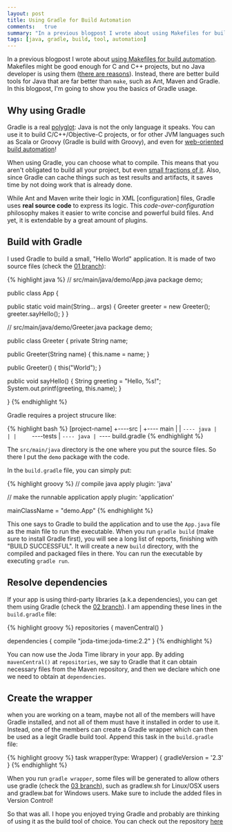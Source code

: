 ```yaml
---
layout: post
title: Using Gradle for Build Automation
comments:   true
summary: "In a previous blogpost I wrote about using Makefiles for build automation. Makefiles might be good enough for C and C++ projects, but no Java developer is using them. Instead, there are better build tools for Java that are far better than make, such as Ant, Maven and Gradle. In this blogpost, I'm going to show you the basics of Gradle usage."
tags: [java, gradle, build, tool, automation]
---
```


In a previous blogpost I wrote about [using Makefiles for build automation](http://aziflaj.github.io/using-makefiles-for-build-automation/). Makefiles might be good enough for C and C++ projects, but no Java developer is using them ([there are reasons](http://stackoverflow.com/questions/2209827/why-is-no-one-using-make-for-java)). Instead, there are better build tools for Java that are far better than `make`, such as Ant, Maven and Gradle. In this blogpost, I'm going to show you the basics of Gradle usage.

## Why using Gradle
Gradle is a real [polyglot](http://gradle.org/why/polyglot-builds/): Java is not the only language it speaks. You can use it to build C/C++/Objective-C projects, or for other JVM languages such as Scala or Groovy (Gradle is build with Groovy), and even for [web-oriented build automation](https://github.com/filipblondeel/gradle-gulp-plugin)!

When using Gradle, you can choose what to compile. This means that you aren't obligated to build all your project, but even [small fractions of it](https://docs.gradle.org/current/userguide/multi_project_builds.html#sec:execution_rules_for_multi_project_builds). Also, since Gradle can cache things such as test results and artifacts, it saves time by not doing work that is already done.

While Ant and Maven write their logic in XML [configuration] files, Gradle uses **real source code** to express its logic. This _code-over-configuration_ philosophy makes it easier to write concise and powerful build files. And yet, it is extendable by a great amount of plugins.

## Build with Gradle
I used Gradle to build a small, "Hello World" application. It is made of two source files (check the [01 branch](https://github.com/aziflaj/gradle-basics/tree/01)):

{% highlight java %}
// src/main/java/demo/App.java
package demo;

public class App {

  public static void main(String... args) {
    Greeter greeter = new Greeter();
    greeter.sayHello();
  }
}



// src/main/java/demo/Greeter.java
package demo;

public class Greeter {
  private String name;

  public Greeter(String name) {
    this.name = name;
  }

  public Greeter() {
    this("World");
  }

  public void sayHello() {
    String greeting = "Hello, %s!";
    System.out.printf(greeting, this.name);
  }

}
{% endhighlight %}

Gradle requires a project strucure like:

{% highlight bash %}
[project-name]
  +----src
  |     +---- main
  |     |      `---- java
  |     |
  |     `----tests
  |            `---- java
  |
  `---- build.gradle
{% endhighlight %}

The `src/main/java` directory is the one where you put the source files. So there I put the `demo` package with the code.

In the `build.gradle` file, you can simply put:

{% highlight groovy %}
// compile java
apply plugin: 'java'

// make the runnable application
apply plugin: 'application'

mainClassName = "demo.App"
{% endhighlight %}

This one says to Gradle to build the application and to use the `App.java` file as the main file to run the executable. When you run `gradle build` (make sure to install Gradle first), you will see a long list of reports, finishing with "BUILD SUCCESSFUL". It will create a new `build` directory, with the compiled and packaged files in there. You can run the executable by executing `gradle run`.

## Resolve dependencies
If your app is using third-party libraries (a.k.a dependencies), you can get them using Gradle (check the [02 branch](https://github.com/aziflaj/gradle-basics/tree/02)). I am appending these lines in the `build.gradle` file:

{% highlight groovy %}
repositories {
  mavenCentral()
}

dependencies {
  compile "joda-time:joda-time:2.2"
}
{% endhighlight %}

You can now use the Joda Time library in your app. By adding `mavenCentral()` at `repositories`, we say to Gradle that it can obtain necessary files from the Maven repository, and then we declare which one we need to obtain at `dependencies`.

## Create the wrapper
when you are working on a team, maybe not all of the members will have Gradle installed, and not all of them must have it installed in order to use it. Instead, one of the members can create a Gradle wrapper which can then be used as a legit Gradle build tool. Append this task in the `build.gradle` file:

{% highlight groovy %}
task wrapper(type: Wrapper) {
    gradleVersion = '2.3'
}
{% endhighlight %}

When you run `gradle wrapper`, some files will be generated to allow others use gradle (check the [03 branch](https://github.com/aziflaj/gradle-basics/tree/03)), such as gradlew.sh for Linux/OSX users and gradlew.bat for Windows users. Make sure to include the added files in Version Control!

So that was all. I hope you enjoyed trying Gradle and probably are thinking of using it as the build tool of choice. You can check out the repository [here](https://github.com/aziflaj/gradle-basics)

